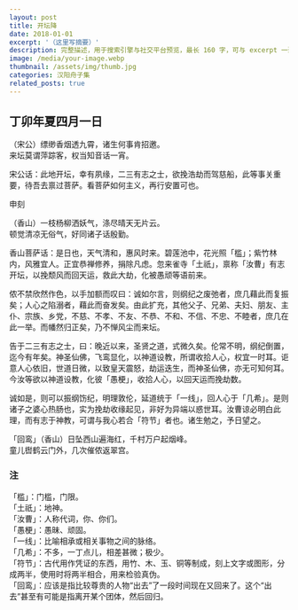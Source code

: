 ```yaml
---
layout: post
title: 开坛降
date: 2018-01-01
excerpt: '（这里写摘要）'
description: 完整描述，用于搜索引擎与社交平台预览，最长 160 字，可与 excerpt 一致
image: /media/your-image.webp
thumbnail: /assets/img/thumb.jpg
categories: 汉阳舟子集
related_posts: true
---
```


## 丁卯年夏四月一日

（宋公）缥缈香烟透九霄，诸生何事肯招邀。  
来坛莫谓萍踪客，权当知音话一宵。

宋公话：此地开坛，幸有夙缘，二三有志之士，欲挽浩劫而驾慈船，此等事关重要，待吾去禀过菩萨。看菩萨如何主义，再行安置可也。

申刻

（香山）一枝杨柳洒妖气，涤尽晴天无片云。  
顿觉清凉无俗气，好同诸子话殷勤。

香山菩萨话：是日也，天气清和，惠风时来。碧莲池中，花光照「槛」；紫竹林内，风雅宜人。正宜恭禅修养，捐除凡虑。忽来雀寺「土祇」，禀称「汝曹」有志开坛，以挽颓风而回天运，救此大劫，化被愚顽等语前来。

侬不禁欣然作色，以手加额而叹曰：诚如尔言，则纲纪之废弛者，庶几藉此而复振矣；人心之陷溺者，藉此而奋发矣。由此扩充，其他父子、兄弟、夫妇、朋友、主仆、宗族、乡党，不慈、不孝、不友、不恭、不和、不信、不忠、不睦者，庶几在此一举。而幡然归正矣，乃不惮风尘而来坛。

告于二三有志之士，曰：晚近以来，圣贤之道，式微久矣。伦常不明，纲纪倒置，迄今有年矣。神圣仙佛，飞鸾显化，以神道设教，所谓收拾人心，权宜一时耳。讵意人心依旧，世道日微，以致皇天震怒，劫运迭生，而神圣仙佛，亦无可知何耳。今汝等欲以神道设教，化彼「愚梗」，收拾人心，以回天运而挽劫数。

诚如是，则可以振纲饬纪，明理敦伦，延道统于「一线」，回人心于「几希」。是则诸子之婆心热肠也，实为挽劫收缘起见，非好为异端以惑世耳。汝曹谅必明白此理，而有志于神教，可谓与我心若合「符节」者也。诸生勉之，予日望之。

「回鸾」（香山）日坠西山遍海红，千村万户起烟峰。  
童儿辔鹤云门外，几次催侬返翠宫。

### 注

「槛」：门槛，门限。  
「土祇」：地神。  
「汝曹」：人称代词，你、你们。  
「愚梗」：愚昧、顽固。  
「一线」：比喻相承或相关事物之间的脉络。  
「几希」：不多，一丁点儿，相差甚微；极少。  
「符节」：古代用作凭证的东西，用竹、木、玉、铜等制成，刻上文字或图形，分成两半，使用时将两半相合，用来检验真伪。  
「回鸾」：应该是指比较尊贵的人物“出去”了一段时间现在又回来了。这个“出去”甚至有可能是指离开某个团体，然后回归。